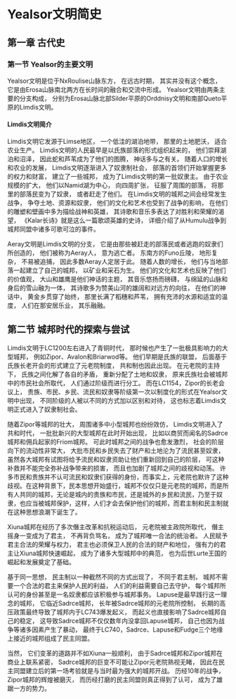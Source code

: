 # Yealsor文明简史
## 第一章 古代史
### 第一节 Yealsor的主要文明
Yealsor文明是位于NxRoulise山脉东方，
在远古时期，
其实并没有这个概念，
它是由Erosa山脉南北两方在长时间的融合和交流中形成。
Yealsor文明由两条主要的分支构成，
分别为Erosa山脉北部Silder平原的Orddnisy文明和南部Queto平原的Limdis文明。

#### Limdis文明简介
Limdis文明它发源于Limse地区，
一个低洼的湖泊地带，
那里的土地肥沃，
适合农业生产。
Limdis文明的人民最早是以氏族部落的形式组织起来的，
他们崇拜湖泊和沼泽，
因此蛇和芦苇成为了他们的图腾，
神话多与之有关。
随着人口的增长和农业的发展，
Limdis文明逐渐进入了奴隶制社会，
部落的首领们开始掌握更多的权力和财富，
建立了一些城邦，
成为了Limdis文明的第一批奴隶主。
由于农业规模的扩大，
他们以Namid湖为中心，
向四周扩张，
征服了周围的部落，
将那里的部落民变为了奴隶，
或者赶走了他们。
在Limdis文明的城邦之间会经常发生战争，
争夺土地、资源和奴隶，
他们的文化和艺术也受到了战争的影响，
在他们的雕塑和壁画中多为描绘战神和英雄，
其诗歌和音乐多表达了对胜利和荣耀的渴望，
《Kalar长诗》就是这么一篇歌颂英雄的史诗，
详细介绍了从Humulu战争到城邦同盟中诸多可歌可泣的事件。

Aeray文明是Limdis文明的分支，
它是由那些被赶走的部落民或者逃跑的奴隶们所创造的，
他们被称为Aeray人，
意为逃亡者。
东南方的Funo丘陵，
地形复杂，
不易被追捕，
因此多数Aeray人定居于此。
随着人数的增长，
他们与当地部落一起建立了自己的城邦，
以矿业和采石为生。
他们的文化和艺术也反映了他们的价值观，
大山和雄鹰是他们神话的主题，
其音乐悠扬而磅礴，
与绵延的山脉和身后的雪山融为一体，
其诗歌多为赞美山河的雄阔和对远方的向往，
在他们的神话中，
黄金乡贯穿了始终，
那里长满了稻穗和芦苇，
拥有充沛的水源和适宜的温度，
人们在那安居乐业，
其乐融融。

## 第二节 城邦时代的探索与尝试
Limdis文明于LC1200左右进入了青铜时代，
那时候也产生了一批极具影响力的大型城邦，
例如Zipor、Avalon和Briarwod等。
他们早期是氏族的联盟，
后面基于氏族长老开会的形式建立了元老院制度，
共和制也因此出现。
在元老院的主持下，
氏族之间化解了各自的矛盾，
重新分配了土地和奴隶，
原来氏族社会被城邦中的市民社会所取代，
人们通过阶级而进行分工。
而在LC1154，Zipor的长老会议上，
贵族、市民、乡民、流民和奴隶等阶级第一次以制度化的形式在Yealsor文明中出现，
不同阶级的人被以不同的方式加以区别和对待，
这也标志着Limdis文明正式进入了奴隶制社会。

随着Zipor等城邦的壮大，
周围诸多中小型城邦也纷纷效仿，
Limdis文明进入了共和时代，
一批批新兴的大型城邦在此时开始出现，
比如以商贸而闻名的Sadrce城邦和佣兵起家的Friom城邦。
可此时城邦之间的战争也愈发激烈，
社会的阶层向下的流动性非常大，
大批市民和乡民失去了财产和土地沦为了流民甚至奴隶，
虽然各大城邦有试图将给予流民和奴隶资助让他们重新回到自己的阶层，
可这种补救并不能完全弥补战争带来的损害，
而且也加剧了城邦之间的歧视和动荡。
许多市民和贵族并不认可流民和奴隶们获得的身份，而事实上，元老院也默许了这种歧视。在这种背景下，民本思想开始盛行，城邦不仅仅只是元老院的城邦，而是所有人共同的城邦，无论是城内的贵族和市民，还是城外的乡民和流民，乃至于奴隶，也应当被城邦保护，这样，人们才会去保护他们的城邦，而君主制和民主制就在这种思想浪潮下诞生了。

Xiuna城邦在经历了多次僭主改革和抗税运动后，
元老院被主政院所取代，
僭主摇身一变成为了君主，
不再背负骂名，
成为了城邦唯一合法的统治者。
人民赋予君主合法的荣耀与权力，
君主也必须保卫人民的合法的财产和地位，
强有力的君主让Xiuna城邦快速崛起，
成为了诸多大型城邦中的典范，
也为后世Lurte王国的崛起和发展奠定了基础。

基于同一思想，
民主制以一种截然不同的方式出现了，
不同于君主制，
城邦不需要一个合法的君主来保护人民的利益，
人们的利益需要自己去守护，
每个城邦所认可的身份甚至是一名奴隶都应该积极参与城邦事务。
Lapuse是最早践行这一理念的城邦，
它临近Sadrce城邦，
长年被Sadrce城邦的元老院所控制，
长期的高压政策最终导致了城邦内于LC743爆发起义，
而起义也直接影响了Sadrce城邦自己的稳定，
这导致Sadrce城邦不仅仅数年内没拿回Lapuse城邦，
自己也因为战争等诸多因素产生了暴动，
最终于LC740，Sadrce、Lapuse和Fudge三个地缘上接近的城邦组成了民主同盟。

当然，
它们变革的道路并不如Xiuna一般顺利，
由于Sadrce城邦和Zipor城邦在商业上联系紧密，
Sadrce城邦的巨变不可能让Zipor元老院熟视无睹，
因此在民主同盟建立后的第一场考验就是与当时最为强大的城邦开战。
历经10年的战争，
Zipor城邦的辉煌被磨灭，
而历经打磨的民主同盟则真正得到了认可，
成为了雄踞一方的势力。